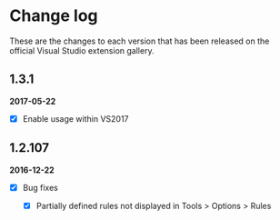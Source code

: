 # Change log

These are the changes to each version that has been released on the official Visual Studio extension gallery.

## 1.3.1
**2017-05-22**
- [x] Enable usage within VS2017

## 1.2.107

**2016-12-22** 
- [x] Bug fixes
  - [x] Partially defined rules not displayed in Tools > Options > Rules

